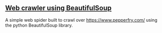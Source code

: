 ## <u>Web crawler using BeautifulSoup</u>

A simple web spider built to crawl over https://www.pepperfry.com/ using the python BeautifulSoup library. 